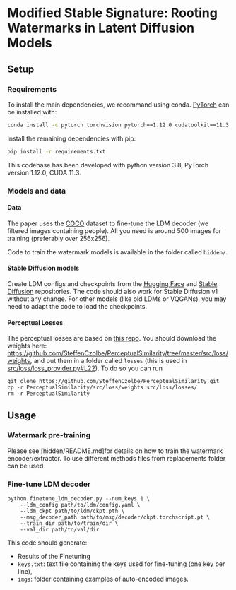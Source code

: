 # Modified Stable Signature: Rooting Watermarks in Latent Diffusion Models

## Setup


### Requirements
To install the main dependencies, we recommand using conda.
[PyTorch](https://pytorch.org/) can be installed with:
```cmd
conda install -c pytorch torchvision pytorch==1.12.0 cudatoolkit==11.3
```

Install the remaining dependencies with pip:
```cmd
pip install -r requirements.txt
```

This codebase has been developed with python version 3.8, PyTorch version 1.12.0, CUDA 11.3.


### Models and data

#### Data

The paper uses the [COCO](https://cocodataset.org/) dataset to fine-tune the LDM decoder (we filtered images containing people).
All you need is around 500 images for training (preferably over 256x256).

Code to train the watermark models is available in the folder called `hidden/`.


#### Stable Diffusion models

Create LDM configs and checkpoints from the [Hugging Face](https://huggingface.co/stabilityai) and [Stable Diffusion](https://github.com/Stability-AI/stablediffusion/tree/main/configs/stable-diffusion) repositories.
The code should also work for Stable Diffusion v1 without any change. 
For other models (like old LDMs or VQGANs), you may need to adapt the code to load the checkpoints.

#### Perceptual Losses

The perceptual losses are based on [this repo](https://github.com/SteffenCzolbe/PerceptualSimilarity/).
You should download the weights here: https://github.com/SteffenCzolbe/PerceptualSimilarity/tree/master/src/loss/weights, and put them in a folder called `losses` (this is used in [src/loss/loss_provider.py#L22](https://github.com/facebookresearch/stable_signature/blob/main/src/loss/loss_provider.py#L22)).
To do so you can run 
```
git clone https://github.com/SteffenCzolbe/PerceptualSimilarity.git
cp -r PerceptualSimilarity/src/loss/weights src/loss/losses/
rm -r PerceptualSimilarity
```

## Usage

### Watermark pre-training

Please see [hidden/README.md]for details on how to train the watermark encoder/extractor.
To use different methods files from replacements folder can be used

### Fine-tune LDM decoder

```
python finetune_ldm_decoder.py --num_keys 1 \
    --ldm_config path/to/ldm/config.yaml \
    --ldm_ckpt path/to/ldm/ckpt.pth \
    --msg_decoder_path path/to/msg/decoder/ckpt.torchscript.pt \
    --train_dir path/to/train/dir \
    --val_dir path/to/val/dir
```

This code should generate: 
-  Results of the Finetuning
- `keys.txt`: text file containing the keys used for fine-tuning (one key per line),
- `imgs`: folder containing examples of auto-encoded images.


